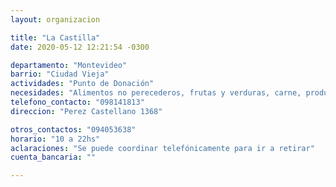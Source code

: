 ```yaml
---
layout: organizacion

title: "La Castilla"
date: 2020-05-12 12:21:54 -0300

departamento: "Montevideo"
barrio: "Ciudad Vieja"
actividades: "Punto de Donación"
necesidades: "Alimentos no perecederos, frutas y verduras, carne, productos sanitarios (tapabocas, guantes, alcohol en gel, detergente,etc), recipientes o tuppers"
telefono_contacto: "098141813"
direccion: "Perez Castellano 1368"

otros_contactos: "094053638"
horario: "10 a 22hs"
aclaraciones: "Se puede coordinar telefónicamente para ir a retirar"
cuenta_bancaria: ""

---
```


